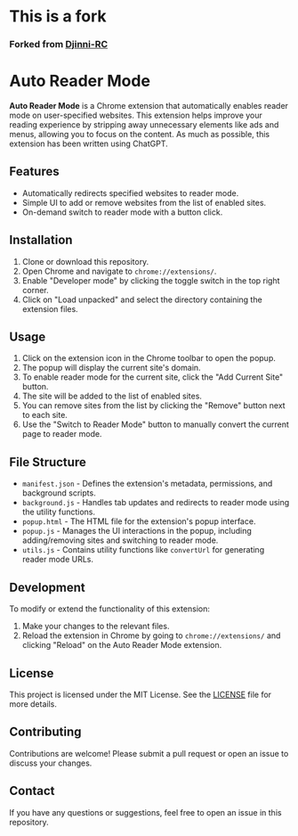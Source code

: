 # This is a fork
### Forked from [Djinni-RC](https://github.com/Djinni-RC)

# Auto Reader Mode

**Auto Reader Mode** is a Chrome extension that automatically enables reader mode on user-specified websites. This extension helps improve your reading experience by stripping away unnecessary elements like ads and menus, allowing you to focus on the content.
As much as possible, this extension has been written using ChatGPT.

## Features

- Automatically redirects specified websites to reader mode.
- Simple UI to add or remove websites from the list of enabled sites.
- On-demand switch to reader mode with a button click.

## Installation

1. Clone or download this repository.
2. Open Chrome and navigate to `chrome://extensions/`.
3. Enable "Developer mode" by clicking the toggle switch in the top right corner.
4. Click on "Load unpacked" and select the directory containing the extension files.

## Usage

1. Click on the extension icon in the Chrome toolbar to open the popup.
2. The popup will display the current site's domain.
3. To enable reader mode for the current site, click the "Add Current Site" button.
4. The site will be added to the list of enabled sites.
5. You can remove sites from the list by clicking the "Remove" button next to each site.
6. Use the "Switch to Reader Mode" button to manually convert the current page to reader mode.

## File Structure

- `manifest.json` - Defines the extension's metadata, permissions, and background scripts.
- `background.js` - Handles tab updates and redirects to reader mode using the utility functions.
- `popup.html` - The HTML file for the extension's popup interface.
- `popup.js` - Manages the UI interactions in the popup, including adding/removing sites and switching to reader mode.
- `utils.js` - Contains utility functions like `convertUrl` for generating reader mode URLs.

## Development

To modify or extend the functionality of this extension:

1. Make your changes to the relevant files.
2. Reload the extension in Chrome by going to `chrome://extensions/` and clicking "Reload" on the Auto Reader Mode extension.

## License

This project is licensed under the MIT License. See the [LICENSE](LICENSE) file for more details.

## Contributing

Contributions are welcome! Please submit a pull request or open an issue to discuss your changes.

## Contact

If you have any questions or suggestions, feel free to open an issue in this repository.
